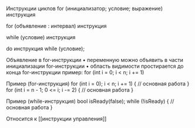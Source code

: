 Инструкции циклов
for (инициализатор; условие; выражение) 
  инструкция 
  
for (объявление : интервал) 
  инструкция 
  
while (условие) 
  инструкция 
  
do 
  инструкция 
while (условие);

Объявление в for-инструкции 
• переменную можно объявить в части инициализации for-инструкции 
• область видимости простирается до конца for-инструкции 
пример: for (int i = 0; i < n; i += 1)

Пример (for-инструкция)
for (int i = 0); i < n; i += 1) { 
  // основная работа 
} 
for (int i = n - 1; 0 <= i; i -= 2) { 
  // основная работа 
}

Пример (while-инструкция) 
bool isReady(false); 
while (!isReady) { 
  // основная работа 
}

Относится к [[инструкции управления]]